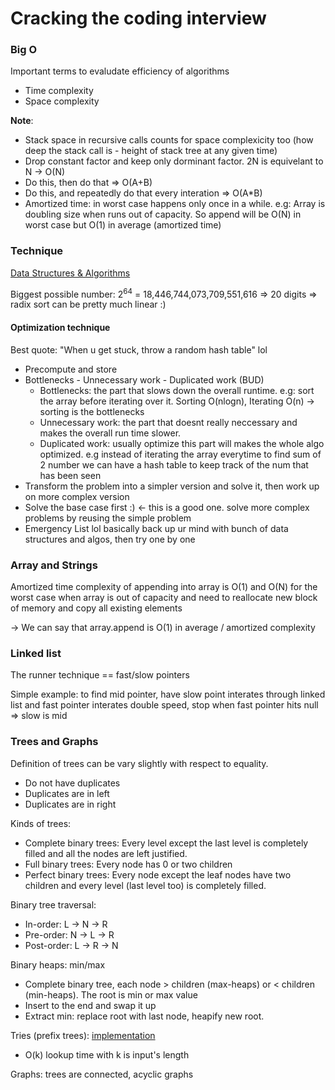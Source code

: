 # Cracking the coding interview

### Big O
Important terms to evaludate efficiency of algorithms
- Time complexity
- Space complexity

**Note**:
- Stack space in recursive calls counts for space complexicity too (how deep the stack call is - height of stack tree at any given time)
- Drop constant factor and keep only dorminant factor. 2N is equivelant to N -> O(N)
- Do this, then do that => O(A+B)
- Do this, and repeatedly do that every interation => O(A*B)
- Amortized time: in worst case happens only once in a while. e.g: Array is doubling size when runs out of capacity. So append will be O(N) in worst case but O(1) in average (amortized time)

### Technique
[Data Structures & Algorithms](../README.md)

Biggest possible number: 2<sup>64</sup> = 18,446,744,073,709,551,616 => 20 digits => radix sort can be pretty much linear :) 

#### Optimization technique
Best quote: "When u get stuck, throw a random hash table" lol
- Precompute and store
- Bottlenecks - Unnecessary work - Duplicated work (BUD)
    - Bottlenecks: the part that slows down the overall runtime. e.g: sort the array before iterating over it. Sorting O(nlogn), Iterating O(n) -> sorting is the bottlenecks
    - Unnecessary work: the part that doesnt really neccessary and makes the overall run time slower.
    - Duplicated work: usually optimize this part will makes the whole algo optimized. e.g instead of iterating the array everytime to find sum of 2 number we can have a hash table to keep track of the num that has been seen
- Transform the problem into a simpler version and solve it, then work up on more complex version
- Solve the base case first :) <- this is a good one. solve more complex problems by reusing the simple problem
- Emergency List lol basically back up ur mind with bunch of data structures and algos, then try one by one

### Array and  Strings
Amortized time complexity of appending into array is O(1) and O(N) for the worst case when array is out of capacity and need to reallocate new block of memory and copy all existing elements

-> We can say that array.append is O(1) in average / amortized complexity 

### Linked list
The runner technique == fast/slow pointers

Simple example: to find mid pointer, have slow point interates through linked list and fast pointer interates double speed, stop when fast pointer hits null => slow is mid

### Trees and Graphs
Definition of trees can be vary slightly with respect to equality.
- Do not have duplicates
- Duplicates are in left
- Duplicates are in right

Kinds of trees:
- Complete binary trees: Every level except the last level is completely filled and all the nodes are left justified.
- Full binary trees: Every node has 0 or two children
- Perfect binary trees: Every node except the leaf nodes have two children and every level (last level too) is completely filled.

Binary tree traversal:
- In-order: L -> N -> R
- Pre-order: N -> L -> R
- Post-order: L -> R -> N

Binary heaps: min/max
- Complete binary tree, each node > children (max-heaps) or < children (min-heaps). The root is min or max value
- Insert to the end and swap it up 
- Extract min: replace root with last node, heapify new root. 

Tries (prefix trees): [implementation](../source/data_structure/trie.py)
- O(k) lookup time with k is input's length 

Graphs: trees are connected, acyclic graphs
